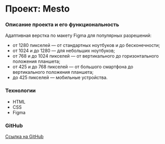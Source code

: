 # Проект: Mesto

### Описание проекта и его функциональность

Адаптивная верстка по макету Figma для популярных разрешений:

- от 1280 пикселей — от стандартных ноутбуков и до бесконечности;
- от 1024 и до 1280 — для небольших ноутбуков;
- от 768 и до 1024 пикселей — от вертикального до горизонтального положения планшета;
- от 425 и до 768 пикселей — от большого смартфона до вертикального положения планшета;
- до 425 пикселей — мобильные устройства.

### Технологии

- HTML
- CSS
- Figma

### GitHub

[Ссылка на GitHub](https://anastasiia-lk.github.io/mesto-project/)
